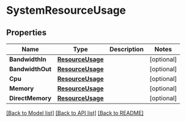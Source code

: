 # SystemResourceUsage

## Properties

Name | Type | Description | Notes
------------ | ------------- | ------------- | -------------
**BandwidthIn** | [**ResourceUsage**](ResourceUsage.md) |  | [optional] 
**BandwidthOut** | [**ResourceUsage**](ResourceUsage.md) |  | [optional] 
**Cpu** | [**ResourceUsage**](ResourceUsage.md) |  | [optional] 
**Memory** | [**ResourceUsage**](ResourceUsage.md) |  | [optional] 
**DirectMemory** | [**ResourceUsage**](ResourceUsage.md) |  | [optional] 

[[Back to Model list]](../README.md#documentation-for-models) [[Back to API list]](../README.md#documentation-for-api-endpoints) [[Back to README]](../README.md)



